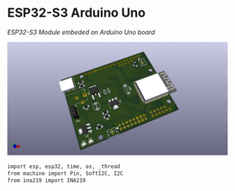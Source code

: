 # ESP32-S3 Arduino Uno

_ESP32-S3 Module embeded on Arduino Uno board_

![ESP32-S3 Arduino Uno](https://github.com/alexandrebobkov/ESP32-S3_Arduino-Uno/blob/main/assets/ESP32-Uno-Board-v2.png)

```code Python
import esp, esp32, time, os, _thread
from machine import Pin, SoftI2C, I2C
from ina219 import INA219
```



